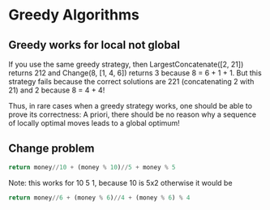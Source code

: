 # Greedy Algorithms

## Greedy works for local not global

If you use the same greedy strategy, then LargestConcatenate([2, 21]) returns 212 and Change(8, [1, 4, 6]) returns 3 because 8 = 6 + 1 + 1. But this strategy fails because the correct solutions are 221 (concatenating 2 with 21) and 2 because 8 = 4 + 4!

Thus, in rare cases when a greedy strategy works, one should be able to prove its correctness: A priori, there should be no reason why a sequence of locally optimal moves leads to a global optimum!

## Change problem

```py
return money//10 + (money % 10)//5 + money % 5
```

Note: this works for 10 5 1, because 10 is 5x2 otherwise it would be

```py
return money//6 + (money % 6)//4 + (money % 6) % 4
```
